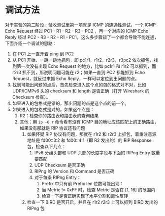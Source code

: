 # 调试方法

对于实验的第二阶段，验收测试里第一项就是 ICMP 的连通性测试，一个 ICMP Echo Request 经过 PC1 - R1 - R2 - R3 - PC2 ，再一个对应的 ICMP Echo Reply 经过 PC2 - R3 - R2 - R1 - PC1，这么多步骤错了一个都会导致不能连通，下面介绍一个调试的思路：

1. 在 PC1 上一直开着 ping 到 PC2
2. 从 PC1 开始，一跳一跳地抓包，即 pc1r1，r1r2，r2r3，r3pc2 依次抓包，找到第一次没有出现 Echo Request 的地方，比如 pc1r1 和 r1r2 可以抓到，而 r2r3 抓不到，那说明问题可能在 r2；如果一直到 PC2 都能抓到 Echo Request，就反过来抓 Echo Reply，一样可以定位到出问题的点。
3. 找到可能出问题的点后，首先检查进入这个点的包的格式对不对，比如 UDP/ICMPv6 头的 checksum 和 length 是否正确（打开 Wireshark 的 Checksum 检查）。
4. 如果进入的包格式是错的，那出问题的点是这个点的前一个。
5. 如果进入的包格式是对的，如果这个点是：
   1. R2：检查你的路由表和路由表的查询结果
   2. 其他：用 `ip -6 r` 命令看有没有 ICMP 目的地址应该匹配上的正确路由，如果没有那就是 RIP 协议还有问题
      1. 如果怀疑 RIP 协议有问题，那就在 r1r2 和 r2r3 上抓包，着重注意源地址是 fd00::3:2 和 fd00::4:1（即 R2 发出的）的 RIP Response 包，检查以下几点：
         1. IPv6 分组头部和 UDP 头部的长度字段与下面的 RIPng Entry 数量要匹配
         2. UDP Checksum 是否正确
         3. RIPng 的 Version 和 Command 是否正确
         4. 对于每条 RIPng Entry：
            1. Prefix 中只有前 Prefix len 位数可能出现 1
            2. 当 Metric != 0xFF 时，检查 Metric 是否在 [1, 16] 的范围内
            2. 检查一下是否正确实现了水平分割和毒性反转
      2. 检查一下 BIRD 是否开启，并且在 r1r2 r2r3 上可以抓到 BIRD 发出的 RIPng 包
